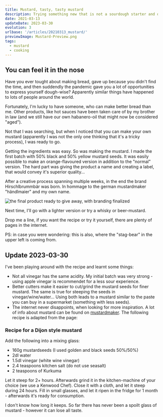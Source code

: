 ```yaml
---
title: Mustard, tasty, tasty mustard
description: Trying something new that is not a sourdough starter and does not need sun and summer to be a success. 
date: 2021-03-13
updateDate: 2023-03-30
evolution: 3
urlbase: '/articles/20210313_mustard/'
previewImage: Mustard-Preview.png
tags:
  - mustard
  - cooking
---
```


## You can feel it in the nose

Have you ever tought about making bread, gave up because you didn't find the time, and then suddendly the pandemic gave you a lot of opportunities to express yourself dough-wise? Apparently similar things have happened to lots of people around the world. 

Fortunately, I'm lucky to have someone, who can make better bread than me. Other products, like hot sauces have been taken care of by my brother in law (and we still have our own habanero-oil that might now be considered "aged").

Not that I was searching, but when I noticed that you can make your own mustard (apparently I was not the only one thinking that it's a tricky process), I was ready to go. 

Getting the ingredients was easy. So was making the mustard. I made the first batch with 50% black and 50% yellow mustard seeds. It was easily possible to make an orange-flavoured version in addition to the "normal" version. The hard part was giving the product a name and creating a label, that would convey it's superior quality...

After a creative process spanning multiple weeks, in the end the brand Hirschlbrummbär was born. In hommage to the german mustardmaker "händlmaier" and my own name.

![the final product ready to give away, with branding finalized](./../Senf1000.jpg "Multiple glasses of mustard, the label states Hirschelbrummbär Qualitätssenf including an image of the Hirschelbrummbär")

Next time, I'll go with a lighter version or try a whisky or beer-mustard.

Drop me a line, if you want the recipe or try it yourself, there are plenty of pages in the internet.

PS: in case you were wondering: this is also, where the "stag-bear" in the upper left is coming from.

## Update 2023-03-30
I've been playing around with the recipe and learnt some things: 
- Not all vinegar has the same acidity. My initial batch was very strong - using apple vinegar is recommendet for a less sour experience.
- Better cutters make it easier to cut/grind the mustard seeds for finer mustard. The same is true for steeping the seeds in vinegar/wine/water... Using both leads to a mustard similar to the paste you can buy in a supermarket (something with less seeds). 
- The internet never disappoints, when looking for more inspiration. A lot of info about mustard can be found on [mustardmaker](https://mustardmaker.com/). The following recipe is adapted from the page: 

### Recipe for a Dijon style mustard
Add the following into a mixing glass: 
- 160g mustardseeds (I used golden and black seeds 50%/50%)
- 2dl water
- 1.5dl vinegar (white wine vinegar)
- 2.4 teaspoons kitchen salt (do not use seasalt)
- 2 teaspoons of Kurkuma

Let it steep for 2+ hours. Afterwards grind it in the kitchen-machine of your choice (we use a Kenwood Chef). Close it with a cloth, and let it steep during 24 hours. Fill in small glasses, and let it ripen in the fridge for 1 month - afterwards it's ready for consumption. 

I don't know how long it keeps. So far there has never been a spoilt glass of mustard - however it can lose all taste.  

